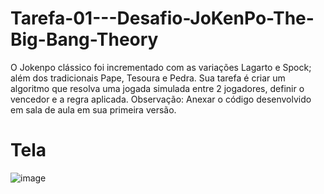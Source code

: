 # Tarefa-01---Desafio-JoKenPo-The-Big-Bang-Theory


O Jokenpo clássico foi incrementado com as variações Lagarto e Spock; além dos tradicionais Pape, Tesoura e Pedra.  Sua tarefa é criar um algoritmo que resolva uma jogada simulada entre 2 jogadores, definir o vencedor e a regra aplicada.  Observação: Anexar o código desenvolvido em sala de aula em sua primeira versão.


# Tela

![image](https://user-images.githubusercontent.com/102123924/226658435-9a3a58ef-6158-477e-9b0f-52cb2d6ab2bc.png)
